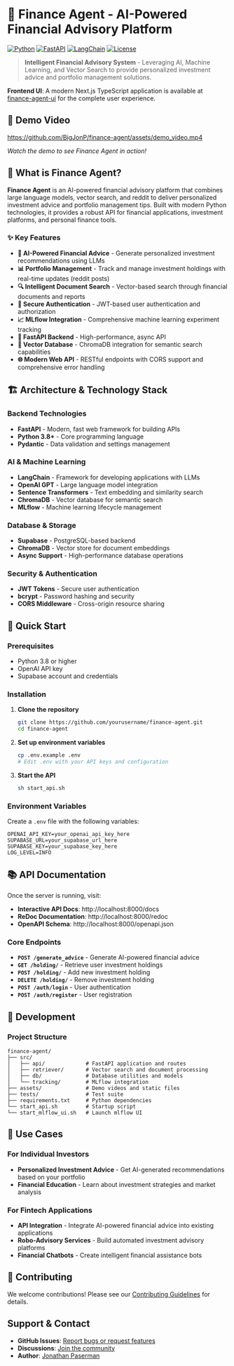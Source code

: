 # 🤖 Finance Agent - AI-Powered Financial Advisory Platform

[![Python](https://img.shields.io/badge/Python-3.8+-blue.svg)](https://python.org)
[![FastAPI](https://img.shields.io/badge/FastAPI-0.100+-green.svg)](https://fastapi.tiangolo.com)
[![LangChain](https://img.shields.io/badge/LangChain-0.1+-orange.svg)](https://langchain.com)
[![License](https://img.shields.io/badge/License-MIT-yellow.svg)](LICENSE)

> **Intelligent Financial Advisory System** - Leveraging AI, Machine Learning, and Vector Search to provide personalized investment advice and portfolio management solutions.

**Frontend UI**: A modern Next.js TypeScript application is available at [finance-agent-ui](https://github.com/BigJonP/finance-agent-ui) for the complete user experience.

## 🎥 Demo Video

https://github.com/BigJonP/finance-agent/assets/demo_video.mp4

*Watch the demo to see Finance Agent in action!*

## 🚀 What is Finance Agent?

**Finance Agent** is an AI-powered financial advisory platform that combines large language models, vector search, and reddit to deliver personalized investment advice and portfolio management tips. Built with modern Python technologies, it provides a robust API for financial applications, investment platforms, and personal finance tools.

### ✨ Key Features

- **🤖 AI-Powered Financial Advice** - Generate personalized investment recommendations using LLMs
- **📊 Portfolio Management** - Track and manage investment holdings with real-time updates (reddit posts)
- **🔍 Intelligent Document Search** - Vector-based search through financial documents and reports
- **🔐 Secure Authentication** - JWT-based user authentication and authorization
- **📈 MLflow Integration** - Comprehensive machine learning experiment tracking
- **🚀 FastAPI Backend** - High-performance, async API
- **💾 Vector Database** - ChromaDB integration for semantic search capabilities
- **🌐 Modern Web API** - RESTful endpoints with CORS support and comprehensive error handling

## 🏗️ Architecture & Technology Stack

### Backend Technologies
- **FastAPI** - Modern, fast web framework for building APIs
- **Python 3.8+** - Core programming language
- **Pydantic** - Data validation and settings management

### AI & Machine Learning
- **LangChain** - Framework for developing applications with LLMs
- **OpenAI GPT** - Large language model integration
- **Sentence Transformers** - Text embedding and similarity search
- **ChromaDB** - Vector database for semantic search
- **MLflow** - Machine learning lifecycle management

### Database & Storage
- **Supabase** - PostgreSQL-based backend
- **ChromaDB** - Vector store for document embeddings
- **Async Support** - High-performance database operations

### Security & Authentication
- **JWT Tokens** - Secure user authentication
- **bcrypt** - Password hashing and security
- **CORS Middleware** - Cross-origin resource sharing

## 🚀 Quick Start

### Prerequisites
- Python 3.8 or higher
- OpenAI API key
- Supabase account and credentials

### Installation

1. **Clone the repository**
   ```bash
   git clone https://github.com/yourusername/finance-agent.git
   cd finance-agent
   ```

2. **Set up environment variables**
   ```bash
   cp .env.example .env
   # Edit .env with your API keys and configuration
   ```

3. **Start the API**
   ```bash
   sh start_api.sh
   ```

### Environment Variables

Create a `.env` file with the following variables:

```env
OPENAI_API_KEY=your_openai_api_key_here
SUPABASE_URL=your_supabase_url_here
SUPABASE_KEY=your_supabase_key_here
LOG_LEVEL=INFO
```

## 📚 API Documentation

Once the server is running, visit:
- **Interactive API Docs**: http://localhost:8000/docs
- **ReDoc Documentation**: http://localhost:8000/redoc
- **OpenAPI Schema**: http://localhost:8000/openapi.json

### Core Endpoints

- **`POST /generate_advice`** - Generate AI-powered financial advice
- **`GET /holding/`** - Retrieve user investment holdings
- **`POST /holding/`** - Add new investment holding
- **`DELETE /holding/`** - Remove investment holding
- **`POST /auth/login`** - User authentication
- **`POST /auth/register`** - User registration

## 🔧 Development

### Project Structure
```
finance-agent/
├── src/
│   ├── api/             # FastAPI application and routes
│   ├── retriever/       # Vector search and document processing
│   ├── db/              # Database utilities and models
│   └── tracking/        # MLflow integration
├── assets/              # Demo videos and static files
├── tests/               # Test suite
├── requirements.txt     # Python dependencies
└── start_api.sh         # Startup script
└── start_mlflow_ui.sh   # Launch mlflow UI
```

## 🎯 Use Cases

### For Individual Investors
- **Personalized Investment Advice** - Get AI-generated recommendations based on your portfolio
- **Financial Education** - Learn about investment strategies and market analysis

### For Fintech Applications
- **API Integration** - Integrate AI-powered financial advice into existing applications
- **Robo-Advisory Services** - Build automated investment advisory platforms
- **Financial Chatbots** - Create intelligent financial assistance bots

## 🤝 Contributing

We welcome contributions! Please see our [Contributing Guidelines](CONTRIBUTING.md) for details.


## Support & Contact

- **GitHub Issues**: [Report bugs or request features](https://github.com/yourusername/finance-agent/issues)
- **Discussions**: [Join the community](https://github.com/yourusername/finance-agent/discussions)
- **Author**: [Jonathan Paserman](https://github.com/BigJonP)
